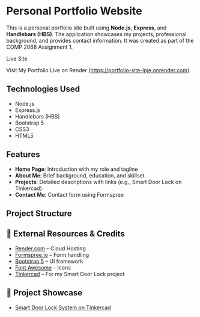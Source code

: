 # Personal Portfolio Website

This is a personal portfolio site built using **Node.js**, **Express**, and **Handlebars (HBS)**. The application showcases my projects, professional background, and provides contact information. It was created as part of the COMP 2068 Assignment 1.

Live Site

Visit My Portfolio Live on Render (https://portfolio-site-lpje.onrender.com)

## Technologies Used

- Node.js
- Express.js
- Handlebars (HBS)
- Bootstrap 5
- CSS3
- HTML5

## Features

- **Home Page**: Introduction with my role and tagline
- **About Me**: Brief background, education, and skillset
- **Projects**: Detailed descriptions with links (e.g., Smart Door Lock on Tinkercad)
- **Contact Me**: Contact form using Formspree

##  Project Structure


## 🔗 External Resources & Credits

- [Render.com](https://render.com) – Cloud Hosting
- [Formspree.io](https://formspree.io) – Form handling
- [Bootstrap 5](https://getbootstrap.com) – UI framework
- [Font Awesome](https://fontawesome.com) – Icons
- [Tinkercad](https://www.tinkercad.com) – For my Smart Door Lock project

## 📸 Project Showcase

- [Smart Door Lock System on Tinkercad](https://www.tinkercad.com/things/85oLNYT40BW-final-project?sharecode=UlZMIHYahutBWSoiWESf9b0u1x9C6jJ2iAcLLFl_PXo)


